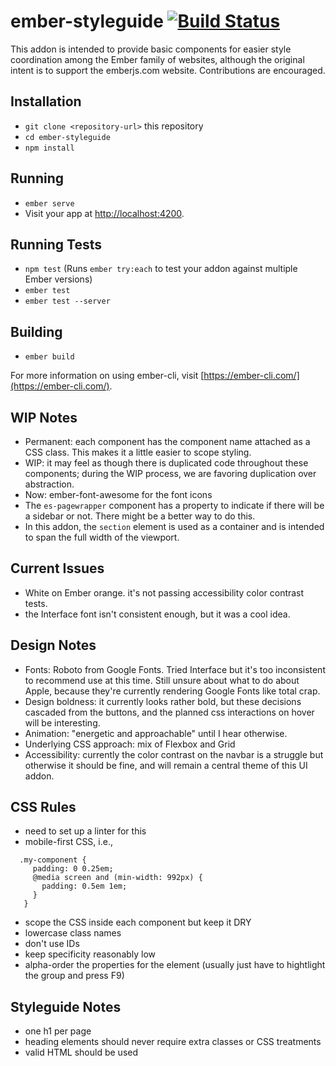 # ember-styleguide [![Build Status](https://travis-ci.org/ember-learn/ember-styleguide.svg?branch=master)](https://travis-ci.org/ember-learn/ember-styleguide)

This addon is intended to provide basic components for easier style coordination among the Ember family of websites, although the original intent is to support the emberjs.com website. 
Contributions are encouraged.

## Installation

* `git clone <repository-url>` this repository
* `cd ember-styleguide`
* `npm install`

## Running

* `ember serve`
* Visit your app at [http://localhost:4200](http://localhost:4200).

## Running Tests

* `npm test` (Runs `ember try:each` to test your addon against multiple Ember versions)
* `ember test`
* `ember test --server`

## Building

* `ember build`

For more information on using ember-cli, visit [https://ember-cli.com/](https://ember-cli.com/).

## WIP Notes

* Permanent: each component has the component name attached as a CSS class. This makes it a little easier to scope styling. 
* WIP: it may feel as though there is duplicated code throughout these components; during the WIP process, we are favoring duplication over abstraction. 
* Now: ember-font-awesome for the font icons
* The `es-pagewrapper` component has a property to indicate if there will be a sidebar or not. There might be a better way to do this.
* In this addon, the `section` element is used as a container and is intended to span the full width of the viewport. 

## Current Issues

* White on Ember orange. it's not passing accessibility color contrast tests. 
* the Interface font isn't consistent enough, but it was a cool idea.

## Design Notes
* Fonts: Roboto from Google Fonts. Tried Interface but it's too inconsistent to recommend use at this time. Still unsure about what to do about Apple, because they're currently rendering Google Fonts like total crap. 
* Design boldness: it currently looks rather bold, but these decisions cascaded from the buttons, and the planned css interactions on hover will be interesting. 
* Animation: "energetic and approachable" until I hear otherwise.
* Underlying CSS approach: mix of Flexbox and Grid
* Accessibility: currently the color contrast on the navbar is a struggle but otherwise it should be fine, and will remain a central theme of this UI addon. 

## CSS Rules
* need to set up a linter for this
* mobile-first CSS, i.e., 
```
  .my-component {
     padding: 0 0.25em;
     @media screen and (min-width: 992px) {
       padding: 0.5em 1em;
     }
   }
```
* scope the CSS inside each component but keep it DRY
* lowercase class names
* don't use IDs
* keep specificity reasonably low
* alpha-order the properties for the element (usually just have to hightlight the group and press F9)

## Styleguide Notes
* one h1 per page
* heading elements should never require extra classes or CSS treatments
* valid HTML should be used


